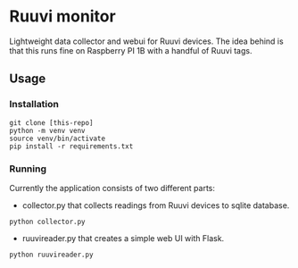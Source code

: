 # Ruuvi monitor
Lightweight data collector and webui for Ruuvi devices. The idea behind is that this runs fine on Raspberry PI 1B with a handful of Ruuvi tags.

## Usage
### Installation
```
git clone [this-repo]
python -m venv venv
source venv/bin/activate
pip install -r requirements.txt
```
### Running
Currently the application consists of two different parts:
- collector.py that collects readings from Ruuvi devices to sqlite database.
```
python collector.py
```

- ruuvireader.py that creates a simple web UI with Flask.
```
python ruuvireader.py
```
